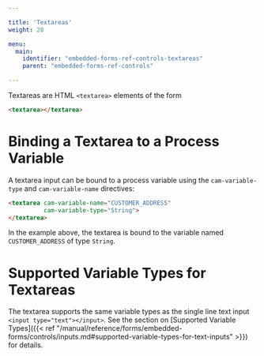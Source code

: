 ```yaml
---

title: 'Textareas'
weight: 20

menu:
  main:
    identifier: "embedded-forms-ref-controls-textareas"
    parent: "embedded-forms-ref-controls"

---
```


Textareas are HTML `<textarea>` elements of the form

```html
<textarea></textarea>
```


# Binding a Textarea to a Process Variable

A textarea input can be bound to a process variable using the `cam-variable-type` and
`cam-variable-name` directives:

```html
<textarea cam-variable-name="CUSTOMER_ADDRESS"
          cam-variable-type="String">
</textarea>
```

In the example above, the textarea is bound to the variable named `CUSTOMER_ADDRESS` of type
`String`.


# Supported Variable Types for Textareas

The textarea supports the same variable types as the single line text input `<input
type="text"></input>`. See the section on [Supported Variable Types]({{< ref "/manual/reference/forms/embedded-forms/controls/inputs.md#supported-variable-types-for-text-inputs" >}}) for details.